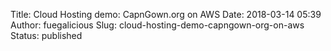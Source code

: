 Title: Cloud Hosting demo: CapnGown.org on AWS
Date: 2018-03-14 05:39
Author: fuegalicious
Slug: cloud-hosting-demo-capngown-org-on-aws
Status: published


